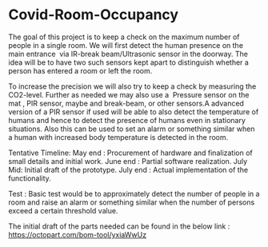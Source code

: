 # Covid-Room-Occupancy
The goal of this project is to keep a check on the maximum number of people in a single room.
We will first detect the human presence on the main entrance  via IR-break beam/Ultrasonic sensor in the doorway.
The idea will be to have two such sensors kept apart to distinguish whether a person has entered a room or left the room.

To increase the precision we will also try to keep a check by measuring the CO2-level.
Further as needed we may also use a  Pressure sensor on the mat , PIR sensor,
maybe and break-beam, or other sensors.A advanced version of a PIR sensor if used will be able to also detect the temperature
of humans and hence to detect the presence of humans even in stationary  situations. Also this can be used to set an alarm or something similar when a human with increased body temperature is detected in the room.


Tentative Timeline:
May end : Procurement of hardware and finalization of small details and initial work.
June end : Partial software realization.
July Mid: Initial draft of the prototype.
July end : Actual implementation of the functionality.

Test :
Basic test would be to approximately detect the number of people in a room and raise an alarm or
something similar when the number of persons exceed a certain threshold value.

The initial draft of the parts needed can be found in the below link :
https://octopart.com/bom-tool/yxiaWwUz

